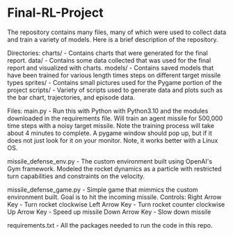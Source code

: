 # Final-RL-Project
The repository contains many files, many of which were used to collect data and train a variety of models. Here is a brief description of the repository.

Directories:
charts/ - Contains charts that were generated for the final report.
data/ - Contains some data collected that was used for the final report and visualized with charts.
models/ - Contains saved models that have been trained for various length times steps on different target missile types
sprites/ - Contains small pictures used for the Pygame portion of the project
scripts/ - Variety of scripts used to generate data and plots such as the bar chart, trajectories, and episode data.

Files:
main.py - Run this with Python with Python3.10 and the modules downloaded in the requirements file. Will train an agent missile for 500,000 time steps with
          a noisy target missile. Note the training process will take about 4 minutes to complete. A pygame window should pop up, but if it does not just look
          for it on your monitor. Note, it works better with a Linux OS.

missile_defense_env.py - The custom environment built using OpenAI's Gym framework. Modeled the rocket dynamics as a particle with restricted turn capabilities
                         and constraints on the velocity.

missile_defense_game.py - Simple game that mimmics the custom environment built. Goal is to hit the incoming missile.
                          Controls:
                                Right Arrow Key - Turn rocket clockwise
                                Left Arrow Key - Turn rocket counter clockwise
                                Up Arrow Key - Speed up missile
                                Down Arrow Key - Slow down missile

requirements.txt - All the packages needed to run the code in this repo.

